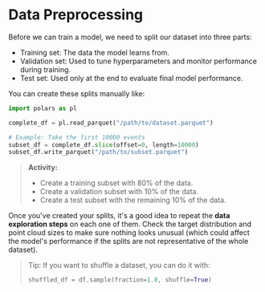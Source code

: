 # Data Preprocessing

Before we can train a model, we need to split our dataset into three parts:
- Training set: The data the model learns from.
- Validation set: Used to tune hyperparameters and monitor performance during
  training.
- Test set: Used only at the end to evaluate final model performance.

You can create these splits manually like:

```python
import polars as pl

complete_df = pl.read_parquet("/path/to/dataset.parquet")

# Example: Take the first 10000 events
subset_df = complete_df.slice(offset=0, length=10000)
subset_df.write_parquet("/path/to/subset.parquet")
```

> **Activity:**  
> - Create a training subset with 80% of the data.
> - Create a validation subset with 10% of the data.
> - Create a test subset with the remaining 10% of the data.

Once you've created your splits, it's a good idea to repeat the **data
exploration steps** on each one of them. Check the target distribution and point
cloud sizes to make sure nothing looks unusual (which could affect the model's
performance if the splits are not representative of the whole dataset).

> Tip: If you want to shuffle a dataset, you can do it with:
>
> ```python
> shuffled_df = df.sample(fraction=1.0, shuffle=True)
> ```
